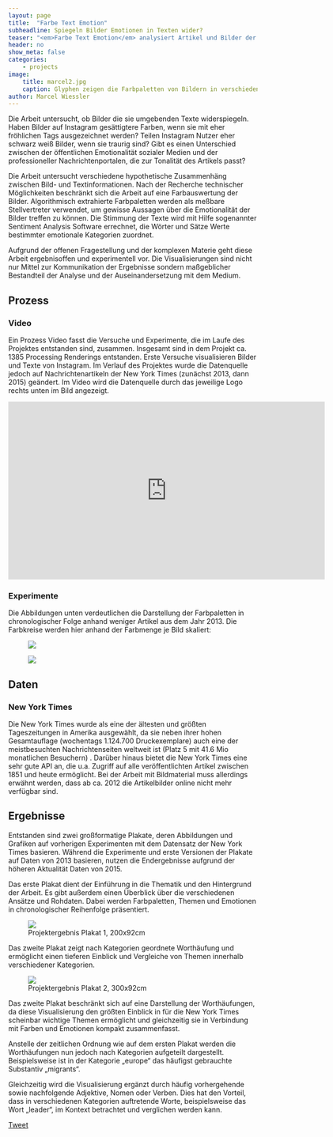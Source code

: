```yaml
---
layout: page
title:  "Farbe Text Emotion"
subheadline: Spiegeln Bilder Emotionen in Texten wider?
teaser: "<em>Farbe Text Emotion</em> analysiert Artikel und Bilder der New York Times, und visualisert emotionale Werte der Texte in Verbindung mit Bildanalysen."
header: no
show_meta: false
categories:
    - projects
image:
    title: marcel2.jpg
    caption: Glyphen zeigen die Farbpaletten von Bildern in verschiedenen Artikeln.
author: Marcel Wiessler
---
```


Die Arbeit untersucht, ob Bilder die sie umgebenden Texte widerspiegeln.
Haben Bilder auf Instagram gesättigtere Farben, wenn sie mit eher fröhlichen Tags ausgezeichnet werden? Teilen Instagram Nutzer eher schwarz weiß Bilder, wenn sie traurig sind? Gibt es einen Unterschied zwischen der öffentlichen Emotionalität sozialer Medien und der professioneller Nachrichtenportalen, die zur Tonalität des Artikels passt?

Die Arbeit untersucht verschiedene hypothetische Zusammenhäng zwischen Bild- und Textinformationen. Nach der Recherche technischer Möglichkeiten beschränkt sich die Arbeit auf eine Farbauswertung der Bilder. Algorithmisch extrahierte Farbpaletten werden als meßbare Stellvertreter verwendet, um gewisse Aussagen über die Emotionalität der Bilder treffen zu können.
Die Stimmung der Texte wird mit Hilfe sogenannter Sentiment Analysis Software errechnet, die Wörter und Sätze Werte bestimmter emotionale Kategorien zuordnet.

Aufgrund der offenen Fragestellung und der komplexen Materie geht diese Arbeit ergebnisoffen und experimentell vor. Die Visualisierungen sind nicht nur Mittel zur Kommunikation der Ergebnisse sondern maßgeblicher Bestandteil der Analyse und der Auseinandersetzung mit dem Medium.

## Prozess

### Video

Ein Prozess Video fasst die Versuche und Experimente, die im Laufe des Projektes entstanden sind, zusammen. Insgesamt sind in dem Projekt ca. 1385 Processing Renderings entstanden. Erste Versuche visualisieren Bilder und Texte von Instagram. Im Verlauf des Projektes wurde die Datenquelle jedoch auf Nachrichtenartikeln der New York Times (zunächst 2013, dann 2015) geändert. Im Video wird die Datenquelle durch das jeweilige Logo rechts unten im Bild angezeigt.

<div class="flex-video">
<iframe src="https://player.vimeo.com/video/173058434" width="640" height="360" frameborder="0" webkitallowfullscreen mozallowfullscreen allowfullscreen></iframe>
</div>

### Experimente

Die Abbildungen unten verdeutlichen die Darstellung der Farbpaletten in chronologischer Folge anhand weniger Artikel aus dem Jahr 2013. Die Farbkreise werden hier anhand der Farbmenge je Bild skaliert:

<figure>
<a href="{{ site.urlimg }}/farbetextemotion/beispiele_2013.jpg">
  <img src="{{ site.urlimg }}/farbetextemotion/beispiele_2013-preview.jpg" /></a>
</figure>

<figure>
<a href="{{ site.urlimg }}/farbetextemotion/beispiele_2013-2.jpg">
  <img src="{{ site.urlimg }}/farbetextemotion/beispiele_2013-2-preview.jpg" /></a>
</figure>

## Daten

### New York Times

Die New York Times wurde als eine der ältesten und größten Tageszeitungen in Amerika ausgewählt, da sie neben ihrer hohen Gesamtauflage (wochentags 1.124.700 Druckexemplare) auch eine der meistbesuchten Nachrichtenseiten weltweit ist (Platz 5 mit 41.6 Mio monatlichen Besuchern) . Darüber hinaus bietet die New York Times eine sehr gute API an, die u.a. Zugriff auf alle veröffentlichten Artikel zwischen 1851 und heute ermöglicht. Bei der Arbeit mit Bildmaterial muss allerdings erwähnt werden, dass ab ca. 2012 die Artikelbilder online nicht mehr verfügbar sind.


## Ergebnisse

Entstanden sind zwei großformatige Plakate, deren Abbildungen und Grafiken auf vorherigen Experimenten mit dem Datensatz der New York Times basieren. Während die Experimente und erste Versionen der Plakate auf Daten von 2013 basieren, nutzen die Endergebnisse aufgrund der höheren Aktualität Daten von 2015. 

Das erste Plakat dient der Einführung in die Thematik und den Hintergrund der Arbeit. Es gibt außerdem einen Überblick über die verschiedenen Ansätze und Rohdaten. Dabei werden Farbpaletten, Themen und Emotionen in chronologischer Reihenfolge präsentiert. 

<figure>
<a href="{{ site.urlimg }}/farbetextemotion/plakat1-big.jpg">
  <img src="{{ site.urlimg }}/farbetextemotion/plakat1-preview.jpg" /></a>
  <figcaption>Projektergebnis Plakat 1, 200x92cm</figcaption>
</figure>

Das zweite Plakat zeigt nach Kategorien geordnete Worthäufung und ermöglicht einen tieferen Einblick und Vergleiche von Themen innerhalb verschiedener Kategorien.

<figure>
<a href="http://gaisterhand.de/wp-content/uploads/2016/07/Plakat-3.6-300x92-big.jpg">
  <img src="{{ site.urlimg }}/farbetextemotion/plakat2-preview.jpg" /></a>
  <figcaption>Projektergebnis Plakat 2, 300x92cm</figcaption>
</figure>

Das zweite Plakat beschränkt sich auf eine Darstellung der Worthäufungen, da diese Visualisierung den größten Einblick in für die New York Times scheinbar wichtige Themen ermöglicht und gleichzeitig sie in Verbindung mit Farben und Emotionen kompakt zusammenfasst. 

Anstelle der zeitlichen Ordnung wie auf dem ersten Plakat werden die Worthäufungen nun jedoch nach Kategorien aufgeteilt dargestellt. Beispielsweise ist in der Kategorie „europe“ das häufigst gebrauchte Substantiv „migrants“.

Gleichzeitig wird die Visualisierung ergänzt durch häufig vorhergehende sowie nachfolgende Adjektive, Nomen oder Verben. Dies hat den Vorteil, dass in verschiedenen Kategorien auftretende Worte, beispielsweise das Wort „leader“, im Kontext betrachtet und verglichen werden kann.

<a href="https://twitter.com/share" class="twitter-share-button">Tweet</a>
<script>!function(d,s,id){var js,fjs=d.getElementsByTagName(s)[0],p=/^http:/.test(d.location)?'http':'https';if(!d.getElementById(id)){js=d.createElement(s);js.id=id;js.src=p+'://platform.twitter.com/widgets.js';fjs.parentNode.insertBefore(js,fjs);}}(document, 'script', 'twitter-wjs');</script>

